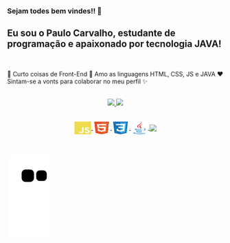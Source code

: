### Sejam todes bem vindes!! 👋

## Eu sou o Paulo Carvalho, estudante de programação e apaixonado por tecnologia JAVA!

<br>

 🔭 Curto coisas de Front-End
 🌱 Amo as linguagens HTML, CSS, JS e JAVA ❤️ Sintam-se a vonts para colaborar no meu perfil ✨
 
 <br>

<div align="center">
  <a href="https://github.com/pliniki">
  <img height="170em" src="https://github-readme-stats.vercel.app/api?username=pliniki&show_icons=true&theme=highcontrast&include_all_commits=true&count_private=true"/>
  <img height="170em" src="https://github-readme-stats.vercel.app/api/top-langs/?username=pliniki&layout=compact&langs_count=7&theme=highcontrast"/>
</div>
<div align="center" style="display: inline_block"><br><br>
  <img align="center" alt="Paulo-Js" height="30" width="40" src="https://raw.githubusercontent.com/devicons/devicon/master/icons/javascript/javascript-plain.svg">
  <img align="center" alt="Paulo-HTML" height="30" width="40" src="https://raw.githubusercontent.com/devicons/devicon/master/icons/html5/html5-original.svg">
  <img align="center" alt="Paulo-CSS" height="30" width="40" src="https://github.com/devicons/devicon/blob/master/icons/css3/css3-original.svg">
  <img align="center" alt="Paulo-Java" height="30" width="40" src="https://github.com/devicons/devicon/blob/master/icons/java/java-original.svg">
  <a href="https://www.linkedin.com/in/paulo-carvalho/" target="_blank"><img align="center" src="https://img.shields.io/badge/-LinkedIn-%230077B5?style=for-the-badge&logo=linkedin&logoColor=white" target="_blank"></a> 
</div><br><br>
  
<div>
 
 
  ![Snake animation](https://github.com/rafaballerini/rafaballerini/blob/output/github-contribution-grid-snake.svg)
</div>
